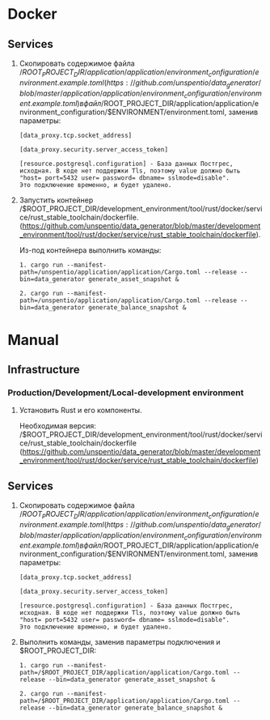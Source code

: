 
# Docker
## Services
1. Скопировать содержимое файла /$ROOT_PROJECT_DIR/application/application/environment_configuration/environment.example.toml (https://github.com/unspentio/data_generator/blob/master/application/application/environment_configuration/environment.example.toml) в файл /$ROOT_PROJECT_DIR/application/application/environment_configuration/$ENVIRONMENT/environment.toml, заменив параметры:
    ```
    [data_proxy.tcp.socket_address]

    [data_proxy.security.server_access_token]

    [resource.postgresql.configuration] - База данных Постгрес, исходная. В коде нет поддержки Tls, поэтому value должно быть "host= port=5432 user= password= dbname= sslmode=disable".
    Это подключение временно, и будет удалено.
    ```

2. Запустить контейнер /$ROOT_PROJECT_DIR/development_environment/tool/rust/docker/service/rust_stable_toolchain/dockerfile. (https://github.com/unspentio/data_generator/blob/master/development_environment/tool/rust/docker/service/rust_stable_toolchain/dockerfile).

    Из-под контейнера выполнить команды:
    ```
    1. cargo run --manifest-path=/unspentio/application/application/Cargo.toml --release --bin=data_generator generate_asset_snapshot &

    2. cargo run --manifest-path=/unspentio/application/application/Cargo.toml --release --bin=data_generator generate_balance_snapshot &
    ```

# Manual
## Infrastructure
### Production/Development/Local-development environment
1. Установить Rust и его компоненты.

    Необходимая версия:
    /$ROOT_PROJECT_DIR/development_environment/tool/rust/docker/service/rust_stable_toolchain/dockerfile
    (https://github.com/unspentio/data_generator/blob/master/development_environment/tool/rust/docker/service/rust_stable_toolchain/dockerfile)

## Services
1. Скопировать содержимое файла /$ROOT_PROJECT_DIR/application/application/environment_configuration/environment.example.toml (https://github.com/unspentio/data_generator/blob/master/application/application/environment_configuration/environment.example.toml) в файл /$ROOT_PROJECT_DIR/application/application/environment_configuration/$ENVIRONMENT/environment.toml, заменив параметры:
    ```
    [data_proxy.tcp.socket_address]

    [data_proxy.security.server_access_token]

    [resource.postgresql.configuration] - База данных Постгрес, исходная. В коде нет поддержки Tls, поэтому value должно быть "host= port=5432 user= password= dbname= sslmode=disable".
    Это подключение временно, и будет удалено.
    ```
2. Выполнить команды, заменив параметры подключения и $ROOT_PROJECT_DIR:
    ```
    1. cargo run --manifest-path=/$ROOT_PROJECT_DIR/application/application/Cargo.toml --release --bin=data_generator generate_asset_snapshot &

    2. cargo run --manifest-path=/$ROOT_PROJECT_DIR/application/application/Cargo.toml --release --bin=data_generator generate_balance_snapshot &
    ```